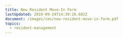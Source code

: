 ```yaml
---
title: New Resident Move-In Form
lastUpdated: 2019-09-24T14:39:26.602Z
document: /images/cms/new-resident-move-in-form.pdf
topics:
  - resident-management
---
```


